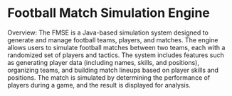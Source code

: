 
# Football Match Simulation Engine

Overview: The FMSE is a Java-based simulation system designed to generate and manage football teams, players, and matches. The engine allows users to simulate football matches between two teams, each with a randomized set of players and tactics. The system includes features such as generating player data (including names, skills, and positions), organizing teams, and building match lineups based on player skills and positions. The match is simulated by determining the performance of players during a game, and the result is displayed for analysis.

